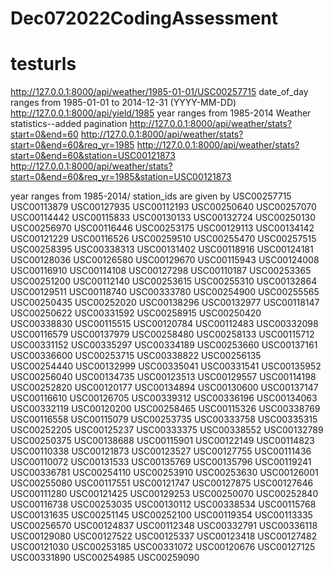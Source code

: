 # Dec072022CodingAssessment

# testurls

http://127.0.0.1:8000/api/weather/1985-01-01/USC00257715
date_of_day ranges from 1985-01-01 to 2014-12-31 (YYYY-MM-DD)
http://127.0.0.1:8000/api/yield/1985
year ranges from 1985-2014
Weather statistics--added pagination
http://127.0.0.1:8000/api/weather/stats?start=0&end=60
http://127.0.0.1:8000/api/weather/stats?start=0&end=60&req_yr=1985
http://127.0.0.1:8000/api/weather/stats?start=0&end=60&station=USC00121873
http://127.0.0.1:8000/api/weather/stats?start=0&end=60&req_yr=1985&station=USC00121873


year ranges from 1985-2014/
station_ids are given by
USC00257715
USC00113879
USC00127935
USC00112193
USC00250640
USC00257070
USC00114442
USC00115833
USC00130133
USC00132724
USC00250130
USC00256970
USC00116446
USC00253175
USC00129113
USC00134142
USC00121229
USC00116526
USC00259510
USC00255470
USC00257515
USC00258395
USC00338313
USC00131402
USC00118916
USC00124181
USC00128036
USC00126580
USC00129670
USC00115943
USC00124008
USC00116910
USC00114108
USC00127298
USC00110187
USC00253365
USC00251200
USC00112140
USC00253615
USC00255310
USC00132864
USC00129511
USC00118740
USC00333780
USC00254900
USC00255565
USC00250435
USC00252020
USC00138296
USC00132977
USC00118147
USC00250622
USC00331592
USC00258915
USC00250420
USC00338830
USC00115515
USC00120784
USC00112483
USC00332098
USC00116579
USC00137979
USC00258480
USC00258133
USC00115712
USC00331152
USC00335297
USC00334189
USC00253660
USC00137161
USC00336600
USC00253715
USC00338822
USC00256135
USC00254440
USC00132999
USC00335041
USC00331541
USC00135952
USC00256040
USC00134735
USC00123513
USC00129557
USC00114198
USC00252820
USC00120177
USC00134894
USC00130600
USC00137147
USC00116610
USC00126705
USC00339312
USC00336196
USC00134063
USC00332119
USC00120200
USC00258465
USC00115326
USC00338769
USC00116558
USC00115079
USC00253735
USC00333758
USC00335315
USC00252205
USC00125237
USC00333375
USC00338552
USC00132789
USC00250375
USC00138688
USC00115901
USC00122149
USC00114823
USC00110338
USC00121873
USC00123527
USC00127755
USC00111436
USC00110072
USC00131533
USC00135769
USC00135796
USC00119241
USC00336781
USC00254110
USC00253910
USC00253630
USC00126001
USC00255080
USC00117551
USC00121747
USC00127875
USC00127646
USC00111280
USC00121425
USC00129253
USC00250070
USC00252840
USC00116738
USC00253035
USC00130112
USC00338534
USC00115768
USC00131635
USC00251145
USC00252100
USC00119354
USC00113335
USC00256570
USC00124837
USC00112348
USC00332791
USC00336118
USC00129080
USC00127522
USC00125337
USC00123418
USC00127482
USC00121030
USC00253185
USC00331072
USC00120676
USC00127125
USC00331890
USC00254985
USC00259090


